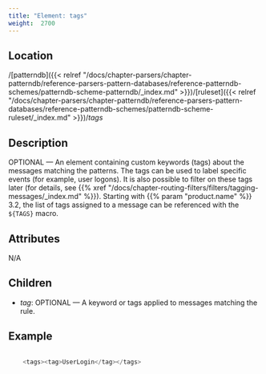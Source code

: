 ```yaml
---
title: "Element: tags"
weight:  2700
---
```

<!-- DISCLAIMER: This file is based on the syslog-ng Open Source Edition documentation https://github.com/balabit/syslog-ng-ose-guides/commit/2f4a52ee61d1ea9ad27cb4f3168b95408fddfdf2 and is used under the terms of The syslog-ng Open Source Edition Documentation License. The file has been modified by Axoflow. -->


## Location

/[patterndb]({{< relref "/docs/chapter-parsers/chapter-patterndb/reference-parsers-pattern-databases/reference-patterndb-schemes/patterndb-scheme-patterndb/_index.md" >}})/[ruleset]({{< relref "/docs/chapter-parsers/chapter-patterndb/reference-parsers-pattern-databases/reference-patterndb-schemes/patterndb-scheme-ruleset/_index.md" >}})/*tags*



## Description

OPTIONAL — An element containing custom keywords (tags) about the messages matching the patterns. The tags can be used to label specific events (for example, user logons). It is also possible to filter on these tags later (for details, see {{% xref "/docs/chapter-routing-filters/filters/tagging-messages/_index.md" %}}). Starting with {{% param "product.name" %}} 3.2, the list of tags assigned to a message can be referenced with the `${TAGS}` macro.



## Attributes

N/A



## Children

  - *tag*: OPTIONAL — A keyword or tags applied to messages matching the rule.


## Example

```c

    <tags><tag>UserLogin</tag></tags>

```


